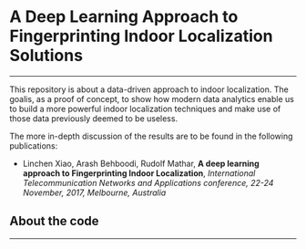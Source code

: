 # A Deep Learning Approach to Fingerprinting Indoor Localization Solutions
------

This repository is about a data-driven approach to indoor localization. The goalis, as a proof of concept, to show how modern data analytics enable us to build a more powerful indoor localization techniques and make use of those data previously deemed to be useless.
 
The more in-depth discussion of the results are to be found in the following publications:

* Linchen Xiao, Arash Behboodi, Rudolf Mathar, **A deep learning approach to Fingerprinting Indoor Localization**, *International Telecommunication Networks and Applications conference, 22-24 November, 2017, Melbourne, Australia*

## About the code
----

